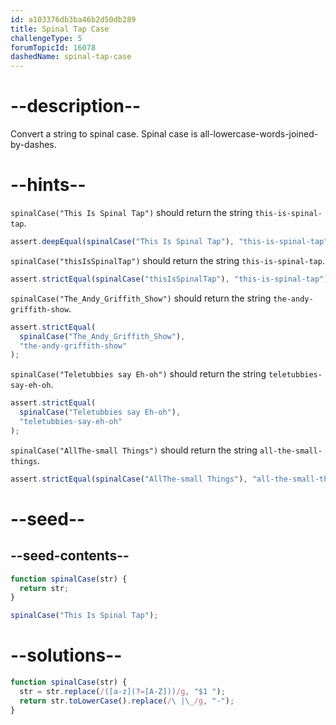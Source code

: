 ```yaml
---
id: a103376db3ba46b2d50db289
title: Spinal Tap Case
challengeType: 5
forumTopicId: 16078
dashedName: spinal-tap-case
---
```


# --description--

Convert a string to spinal case. Spinal case is all-lowercase-words-joined-by-dashes.

# --hints--

`spinalCase("This Is Spinal Tap")` should return the string `this-is-spinal-tap`.

```js
assert.deepEqual(spinalCase("This Is Spinal Tap"), "this-is-spinal-tap");
```

`spinalCase("thisIsSpinalTap")` should return the string `this-is-spinal-tap`.

```js
assert.strictEqual(spinalCase("thisIsSpinalTap"), "this-is-spinal-tap");
```

`spinalCase("The_Andy_Griffith_Show")` should return the string `the-andy-griffith-show`.

```js
assert.strictEqual(
  spinalCase("The_Andy_Griffith_Show"),
  "the-andy-griffith-show"
);
```

`spinalCase("Teletubbies say Eh-oh")` should return the string `teletubbies-say-eh-oh`.

```js
assert.strictEqual(
  spinalCase("Teletubbies say Eh-oh"),
  "teletubbies-say-eh-oh"
);
```

`spinalCase("AllThe-small Things")` should return the string `all-the-small-things`.

```js
assert.strictEqual(spinalCase("AllThe-small Things"), "all-the-small-things");
```

# --seed--

## --seed-contents--

```js
function spinalCase(str) {
  return str;
}

spinalCase("This Is Spinal Tap");
```

# --solutions--

```js
function spinalCase(str) {
  str = str.replace(/([a-z](?=[A-Z]))/g, "$1 ");
  return str.toLowerCase().replace(/\ |\_/g, "-");
}
```
